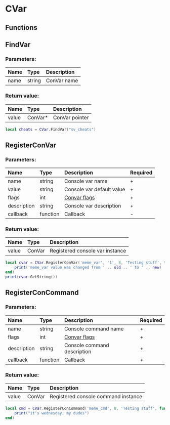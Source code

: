 # CVar

## Functions

## FindVar

### Parameters:

| Name | Type | Description |
| :--- | :--- | :--- |
| name | string | ConVar name |

### Return value:

| Name | Type | Description |
| :--- | :--- | :--- |
| value | ConVar\* | ConVar pointer |

```lua
local cheats = CVar.FindVar("sv_cheats")
```

## RegisterConVar

### Parameters:

| Name | Type | Description | Required |
| :--- | :--- | :--- | :--- |
| name | string | Console var name | + |
| value | string | Console var default value | + |
| flags | int | [Convar flags](../other/source_engine_enums.md#cvar-flags) | + |
| description | string | Console var description | + |
| callback | function | Callback | - |

### Return value:

| Name | Type | Description |
| :--- | :--- | :--- |
| value | ConVar | Registered console var instance |

```lua
local cvar = CVar.RegisterConVar('meme_var', '1', 8, 'Testing stuff', function(cvar, old, new)
    print('meme_var value was changed from ' .. old .. ' to ' .. new)
end)
print(cvar:GetString())
```

## RegisterConCommand

### Parameters:

| Name | Type | Description | Required |
| :--- | :--- | :--- | :--- |
| name | string | Console command name | + |
| flags | int | [Convar flags](../other/source_engine_enums.md#cvar-flags) | + |
| description | string | Console command description | + |
| callback | function | Callback | + |

### Return value:

| Name | Type | Description |
| :--- | :--- | :--- |
| value | ConVar | Registered console command instance |

```lua
local cmd = CVar.RegisterConCommand('meme_cmd', 8, 'Testing stuff', function(cvar)
    print("it's wednesday, my dudes")
end)
```